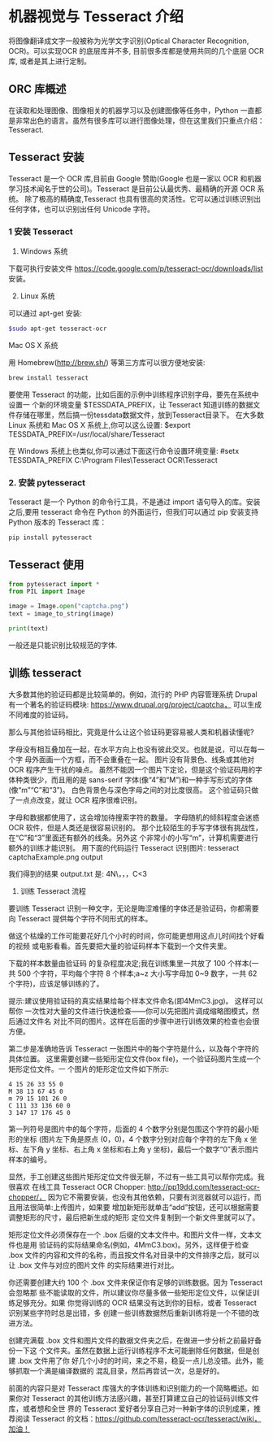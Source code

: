 # 机器视觉与 Tesseract 介绍  

将图像翻译成文字一般被称为光学文字识别(Optical Character Recognition, OCR)。可以实现OCR 的底层库并不多, 目前很多库都是使用共同的几个底层 OCR 库, 或者是其上进行定制。  

## ORC 库概述

在读取和处理图像、图像相关的机器学习以及创建图像等任务中，Python 一直都是非常出色的语言。虽然有很多库可以进行图像处理，但在这里我们只重点介绍： Tesseract.   

## Tesseract 安装  

Tesseract 是一个 OCR 库,目前由 Google 赞助(Google 也是一家以 OCR 和机器学习技术闻名于世的公司)。Tesseract 是目前公认最优秀、最精确的开源 OCR 系统。 除了极高的精确度,Tesseract 也具有很高的灵活性。它可以通过训练识别出任何字体，也可以识别出任何 Unicode 字符。

### 1 安装 Tesseract   

1) Windows 系统  

下载可执行安装文件 https://code.google.com/p/tesseract-ocr/downloads/list 安装。  

2) Linux 系统  

可以通过 apt-get 安装:  

~~~bash
$sudo apt-get tesseract-ocr   
~~~

Mac OS X 系统   

用 Homebrew(http://brew.sh/) 等第三方库可以很方便地安装:   

~~~bash
brew install tesseract
~~~

要使用 Tesseract 的功能，比如后面的示例中训练程序识别字母，要先在系统中设置一 个新的环境变量 $TESSDATA_PREFIX，让 Tesseract 知道训练的数据文件存储在哪里，然后搞一份tessdata数据文件，放到Tesseract目录下。
在大多数 Linux 系统和 Mac OS X 系统上,你可以这么设置: $export TESSDATA_PREFIX=/usr/local/share/Tesseract

在 Windows 系统上也类似,你可以通过下面这行命令设置环境变量: #setx TESSDATA_PREFIX C:\Program Files\Tesseract OCR\Tesseract

### 2. 安装 pytesseract   

Tesseract 是一个 Python 的命令行工具，不是通过 import 语句导入的库。安装之后,要用 tesseract 命令在 Python 的外面运行，但我们可以通过 pip 安装支持 Python 版本的 Tesseract 库：   

~~~bash
pip install pytesseract
~~~

## Tesseract 使用  

~~~python
from pytesseract import * 
from PIL import Image

image = Image.open("captcha.png")
text = image_to_string(image)

print(text)
~~~

一般还是只能识别比较规范的字体.   

## 训练 tesseract

大多数其他的验证码都是比较简单的。例如，流行的 PHP 内容管理系统 Drupal 有一个著名的验证码模块: https://www.drupal.org/project/captcha， 可以生成不同难度的验证码。  

那么与其他验证码相比，究竟是什么让这个验证码更容易被人类和机器读懂呢?

字母没有相互叠加在一起，在水平方向上也没有彼此交叉。也就是说，可以在每一个字 母外面画一个方框，而不会重叠在一起。
图片没有背景色、线条或其他对 OCR 程序产生干扰的噪点。
虽然不能因一个图片下定论，但是这个验证码用的字体种类很少，而且用的是 sans-serif 字体(像“4”和“M”)和一种手写形式的字体(像“m”“C”和“3”)。
白色背景色与深色字母之间的对比度很高。
这个验证码只做了一点点改变，就让 OCR 程序很难识别。

字母和数据都使用了，这会增加待搜索字符的数量。
字母随机的倾斜程度会迷惑 OCR 软件，但是人类还是很容易识别的。
那个比较陌生的手写字体很有挑战性，在“C”和“3”里面还有额外的线条。另外这 个非常小的小写“m”，计算机需要进行额外的训练才能识别。 用下面的代码运行 Tesseract 识别图片:
tesseract captchaExample.png output

我们得到的结果 output.txt 是: 4N\，，，C<3

1) 训练 Tesseract 流程  

要训练 Tesseract 识别一种文字，无论是晦涩难懂的字体还是验证码，你都需要向 Tesseract 提供每个字符不同形式的样本。

做这个枯燥的工作可能要花好几个小时的时间，你可能更想用这点儿时间找个好看的视频 或电影看看。首先要把大量的验证码样本下载到一个文件夹里。

下载的样本数量由验证码 的复杂程度决定;我在训练集里一共放了 100 个样本(一共 500 个字符，平均每个字符 8 个样本;a~z 大小写字母加 0~9 数字，一共 62 个字符)，应该足够训练的了。

提示:建议使用验证码的真实结果给每个样本文件命名(即4MmC3.jpg)。 这样可以帮你 一次性对大量的文件进行快速检查——你可以先把图片调成缩略图模式，然后通过文件名 对比不同的图片。这样在后面的步骤中进行训练效果的检查也会很方便。

第二步是准确地告诉 Tesseract 一张图片中的每个字符是什么，以及每个字符的具体位置。 这里需要创建一些矩形定位文件(box file)，一个验证码图片生成一个矩形定位文件。一 个图片的矩形定位文件如下所示:  

~~~
4 15 26 33 55 0
M 38 13 67 45 0
m 79 15 101 26 0
C 111 33 136 60 0
3 147 17 176 45 0
~~~
第一列符号是图片中的每个字符，后面的 4 个数字分别是包围这个字符的最小矩形的坐标 (图片左下角是原点 (0，0)，4 个数字分别对应每个字符的左下角 x 坐标、左下角 y 坐标、右上角 x 坐标和右上角 y 坐标)，最后一个数字“0”表示图片样本的编号。

显然，手工创建这些图片矩形定位文件很无聊，不过有一些工具可以帮你完成。我很喜欢 在线工具 Tesseract OCR Chopper: http://pp19dd.com/tesseract-ocr-chopper/， 因为它不需要安装，也没有其他依赖，只要有浏览器就可以运行，而且用法很简单:上传图片，如果要 增加新矩形就单击“add”按钮，还可以根据需要调整矩形的尺寸，最后把新生成的矩形 定位文件复制到一个新文件里就可以了。  

矩形定位文件必须保存在一个 .box 后缀的文本文件中。和图片文件一样，文本文件也是用 验证码的实际结果命名(例如，4MmC3.box)。另外，这样便于检查 .box 文件的内容和文件的名称，而且按文件名对目录中的文件排序之后，就可以让 .box 文件与对应的图片文件 的实际结果进行对比。

你还需要创建大约 100 个 .box 文件来保证你有足够的训练数据。因为 Tesseract 会忽略那 些不能读取的文件，所以建议你尽量多做一些矩形定位文件，以保证训练足够充分。如果 你觉得训练的 OCR 结果没有达到你的目标，或者 Tesseract 识别某些字符时总是出错，多 创建一些训练数据然后重新训练将是一个不错的改进方法。

创建完满载 .box 文件和图片文件的数据文件夹之后，在做进一步分析之前最好备份一下这 个文件夹。虽然在数据上运行训练程序不太可能删除任何数据，但是创建 .box 文件用了你 好几个小时的时间，来之不易，稳妥一点儿总没错。此外，能够抓取一个满是编译数据的 混乱目录，然后再尝试一次，总是好的。

前面的内容只是对 Tesseract 库强大的字体训练和识别能力的一个简略概述。如果你对 Tesseract 的其他训练方法感兴趣，甚至打算建立自己的验证码训练文件库，或者想和全世 界的 Tesseract 爱好者分享自己对一种新字体的识别成果，推荐阅读 Tesseract 的文档：https://github.com/tesseract-ocr/tesseract/wiki，加油！  



